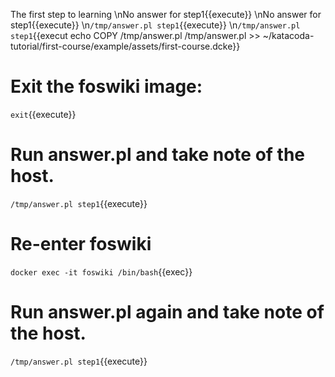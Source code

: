 The first step to learning
\nNo answer for step1{{execute}}
\nNo answer for step1{{execute}}
\n`/tmp/answer.pl step1`{{execute}}
\n`/tmp/answer.pl step1`{{execut echo COPY /tmp/answer.pl /tmp/answer.pl >> ~/katacoda-tutorial/first-course/example/assets/first-course.dcke}}
# Exit the foswiki image:
`exit`{{execute}}

# Run answer.pl and take note of the host.
`/tmp/answer.pl step1`{{execute}}

# Re-enter foswiki
`docker exec -it foswiki /bin/bash`{{exec}}

# Run answer.pl again and take note of the host.
`/tmp/answer.pl step1`{{execute}}

